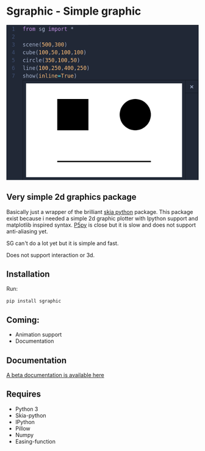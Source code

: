 # Sgraphic - Simple graphic

![simple graphics exaple](img/example.png)

##  Very simple 2d graphics package
Basically just a wrapper of the brilliant [skia python](https://github.com/kyamagu/skia-python) package.
This package exist because i needed a simple 2d graphic plotter with Ipython support and matplotlib inspired syntax.
[P5py](https://github.com/p5py/p5) is close but it is slow and does not support anti-aliasing yet.

SG can't do a lot yet but it is simple and fast.

Does not support interaction or 3d.

## Installation
Run:

``pip install sgraphic``

## Coming:
 - Animation support
 - Documentation


## Documentation
[A beta documentation is available here](https://renetc.github.io/sgraphic/documentation/)

## Requires
- Python 3
- Skia-python
- IPython
- Pillow
- Numpy
- Easing-function

<!--

medium
https://thucnc.medium.com/how-to-publish-your-own-python-package-to-pypi-4318868210f9

update
https://stackoverflow.com/questions/57411888/how-to-update-pip-package

cp -a /home/renec/anaconda3/lib/python3.7/site-packages/sg/. /home/renec/Drive/Dokumenter/pip_sg/sgraphic


-->
